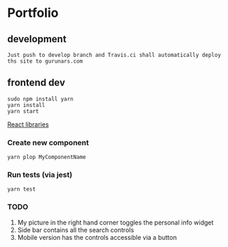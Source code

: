 # Portfolio

## development

    Just push to develop branch and Travis.ci shall automatically deploy
    ths site to gurunars.com

## frontend dev

    sudo npm install yarn
    yarn install
    yarn start

[React libraries](https://github.com/brillout/awesome-react-components)

### Create new component

    yarn plop MyComponentName

### Run tests (via jest)

    yarn test

### TODO

1. My picture in the right hand corner toggles the personal info widget
2. Side bar contains all the search controls
3. Mobile version has the controls accessible via a button

